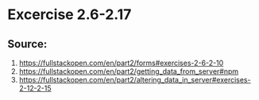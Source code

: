 # Excercise 2.6-2.17

## Source:

1.  https://fullstackopen.com/en/part2/forms#exercises-2-6-2-10
2.  https://fullstackopen.com/en/part2/getting_data_from_server#npm
3. https://fullstackopen.com/en/part2/altering_data_in_server#exercises-2-12-2-15